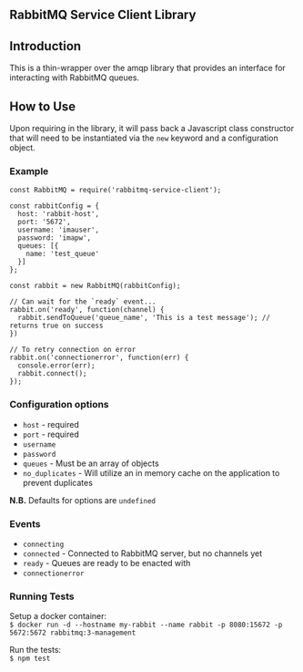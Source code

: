 RabbitMQ Service Client Library
---

## Introduction
This is a thin-wrapper over the amqp library that provides an interface for 
interacting with RabbitMQ queues.

## How to Use
Upon requiring in the library, it will pass back a Javascript class constructor
that will need to be instantiated via the `new` keyword and a configuration object.

### Example

```
const RabbitMQ = require('rabbitmq-service-client');

const rabbitConfig = {
  host: 'rabbit-host',
  port: '5672',
  username: 'imauser',
  password: 'imapw',
  queues: [{
    name: 'test_queue'  
  }]  
};

const rabbit = new RabbitMQ(rabbitConfig);

// Can wait for the `ready` event...
rabbit.on('ready', function(channel) {
  rabbit.sendToQueue('queue_name', 'This is a test message'); // returns true on success
})

// To retry connection on error
rabbit.on('connectionerror', function(err) {
  console.error(err);
  rabbit.connect();
});

```

### Configuration options
  - `host` - required
  - `port` - required
  - `username`
  - `password`
  - `queues` - Must be an array of objects
  - `no_duplicates` - Will utilize an in memory cache on the application to prevent duplicates   
  
__N.B.__ Defaults for options are `undefined`

### Events
  - `connecting`
  - `connected` - Connected to RabbitMQ server, but no channels yet
  - `ready` - Queues are ready to be enacted with
  - `connectionerror`

### Running Tests

Setup a docker container:  
`$ docker run -d --hostname my-rabbit --name rabbit -p 8080:15672 -p 5672:5672 rabbitmq:3-management`  

Run the tests:  
`$ npm test`

